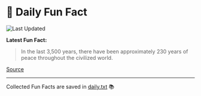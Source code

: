 # 🌟 Daily Fun Fact

![Last Updated](https://img.shields.io/badge/Last_Updated-2025_09_16-blue?style=flat-square)

**Latest Fun Fact:**

> In the last 3,500 years, there have been approximately 230 years of peace throughout the civilized world.

[Source](http://www.djtech.net/humor/useless_facts.htm)

---

Collected Fun Facts are saved in [daily.txt](daily.txt) 📚
